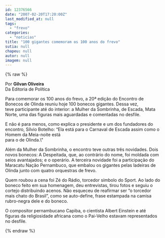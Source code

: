 ```yaml
---
id: 12376566
date: "2007-02-20T17:20:00Z"
last_modified_at: null
tags:
  - "frevo"
categories:
  - "noticias"
title: "100 gigantes comemoram os 100 anos do frevo"
sutia: null
chapeu: null
autor: null
imagem: null
---
```

{% raw %}
<p><P>Por <STRONG>Gilvan Oliveira</STRONG><BR>Da Editoria de Política</P></p>
<p><P>Para comemorar os 100 anos do frevo, a 20ª edição do Encontro de Bonecos de Olinda reuniu hoje 100 bonecos gigantes. Dessa vez, teve&nbsp;participante até do interior:&nbsp;a Mulher da Sombrinha, de Escada, Mata Norte, uma das figuras mais aguardadas e comentadas no desfile.</P></p>
<p><P>E não é para menos, como explica o presidente e um dos fundadores do encontro, Sílvio Botelho: “Ela está para o Carnaval de Escada assim como o Homem da Meia-noite está <BR>para o de Olinda.\"</P></p>
<p><P>Além da Mulher da Sombrinha, o encontro teve outras três novidades. Dois novos bonecos:&nbsp;A Despeitada, que, ao contrário do nome, foi moldada com seios avantajados; e o operário. A terceira novidade foi a participação do Maracatu Nação Pernambuco, que embalou os gigantes pelas ladeiras de Olinda junto com quatro orquestras de frevo.</P></p>
<p><P>Quem roubou a cena foi Zé do Rádio, torcedor símbolo do Sport. Ao lado do boneco feito em sua homenagem, deu entrevistas, tirou fotos e seguiu o cortejo distribuindo acenos. Não esqueceu de reafirmar ser “o torcedor mais chato do Brasil”, como se auto-define, frase estampada na camisa rubro-negra dele e do boneco.</P></p>
<p><P>O compositor pernambucano Capiba, o cientista Albert Einstein e até figuras da religiosidade africana como o Pai-Velho estavam representados no desfile.</P> </p>
{% endraw %}